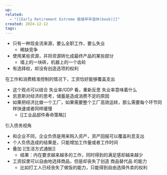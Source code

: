 ```yaml
---
up: 
related:
  - "[[Early Retirement Extreme 极端早早退休(book)]]"
created: 2024-12-12
tags: 
---
```

- 只有一种现金流来源，要么全职工作，要么失业
	- 稀缺竞争
- 使用某些资源，并将资源转化成最终产品的某些部分
	- 墙上的一块砖，机器上的一个齿轮
- 有选择权，却没有创造选项的权利


在工作和消费精准控制的情况下，工资恰好能够覆盖支出
- 这个观点可以结合 失业率/GDP 看，重新反思 失业率意味着什么
- 凯恩斯对经济的思考，储蓄是造成消费不足的原因
- 如果把经济比做一个工厂，如果需要整个工厂高效运转，那么需要每个环节同样快速或者同样缓慢
	- [[工业品部件寿命策略]]


引入债务视角

- 和企业不同，企业负债是用来购入资产，资产回报可以覆盖利息支出
- 个人负债造成的结果是，只能增加工作量或者工作时间
- 叠加 [[生活方式通胀]] 
	- 结果：内在要求越来越多的工作，同时得到的满足感却越来越少
- 工资奴隶可以自由地选择商品，但是却丧失了创造 商品替代品 的能力
	- 比如打工人已经丧失了做饭的能力，只能得到自由选择外卖的权利



